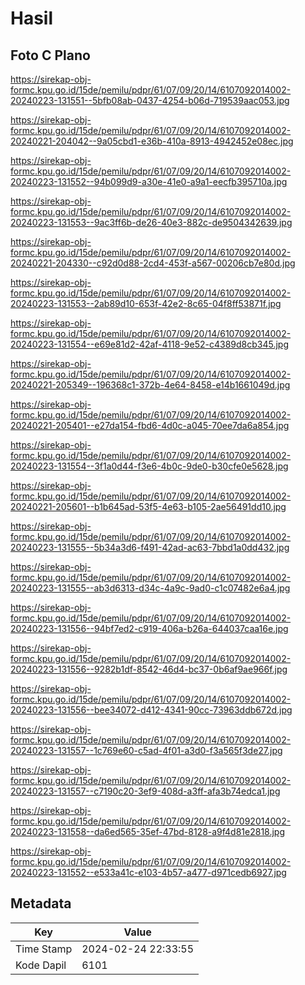 # Hasil

## Foto C Plano

https://sirekap-obj-formc.kpu.go.id/15de/pemilu/pdpr/61/07/09/20/14/6107092014002-20240223-131551--5bfb08ab-0437-4254-b06d-719539aac053.jpg

https://sirekap-obj-formc.kpu.go.id/15de/pemilu/pdpr/61/07/09/20/14/6107092014002-20240221-204042--9a05cbd1-e36b-410a-8913-4942452e08ec.jpg

https://sirekap-obj-formc.kpu.go.id/15de/pemilu/pdpr/61/07/09/20/14/6107092014002-20240223-131552--94b099d9-a30e-41e0-a9a1-eecfb395710a.jpg

https://sirekap-obj-formc.kpu.go.id/15de/pemilu/pdpr/61/07/09/20/14/6107092014002-20240223-131553--9ac3ff6b-de26-40e3-882c-de9504342639.jpg

https://sirekap-obj-formc.kpu.go.id/15de/pemilu/pdpr/61/07/09/20/14/6107092014002-20240221-204330--c92d0d88-2cd4-453f-a567-00206cb7e80d.jpg

https://sirekap-obj-formc.kpu.go.id/15de/pemilu/pdpr/61/07/09/20/14/6107092014002-20240223-131553--2ab89d10-653f-42e2-8c65-04f8ff53871f.jpg

https://sirekap-obj-formc.kpu.go.id/15de/pemilu/pdpr/61/07/09/20/14/6107092014002-20240223-131554--e69e81d2-42af-4118-9e52-c4389d8cb345.jpg

https://sirekap-obj-formc.kpu.go.id/15de/pemilu/pdpr/61/07/09/20/14/6107092014002-20240221-205349--196368c1-372b-4e64-8458-e14b1661049d.jpg

https://sirekap-obj-formc.kpu.go.id/15de/pemilu/pdpr/61/07/09/20/14/6107092014002-20240221-205401--e27da154-fbd6-4d0c-a045-70ee7da6a854.jpg

https://sirekap-obj-formc.kpu.go.id/15de/pemilu/pdpr/61/07/09/20/14/6107092014002-20240223-131554--3f1a0d44-f3e6-4b0c-9de0-b30cfe0e5628.jpg

https://sirekap-obj-formc.kpu.go.id/15de/pemilu/pdpr/61/07/09/20/14/6107092014002-20240221-205601--b1b645ad-53f5-4e63-b105-2ae56491dd10.jpg

https://sirekap-obj-formc.kpu.go.id/15de/pemilu/pdpr/61/07/09/20/14/6107092014002-20240223-131555--5b34a3d6-f491-42ad-ac63-7bbd1a0dd432.jpg

https://sirekap-obj-formc.kpu.go.id/15de/pemilu/pdpr/61/07/09/20/14/6107092014002-20240223-131555--ab3d6313-d34c-4a9c-9ad0-c1c07482e6a4.jpg

https://sirekap-obj-formc.kpu.go.id/15de/pemilu/pdpr/61/07/09/20/14/6107092014002-20240223-131556--94bf7ed2-c919-406a-b26a-644037caa16e.jpg

https://sirekap-obj-formc.kpu.go.id/15de/pemilu/pdpr/61/07/09/20/14/6107092014002-20240223-131556--9282b1df-8542-46d4-bc37-0b6af9ae966f.jpg

https://sirekap-obj-formc.kpu.go.id/15de/pemilu/pdpr/61/07/09/20/14/6107092014002-20240223-131556--bee34072-d412-4341-90cc-73963ddb672d.jpg

https://sirekap-obj-formc.kpu.go.id/15de/pemilu/pdpr/61/07/09/20/14/6107092014002-20240223-131557--1c769e60-c5ad-4f01-a3d0-f3a565f3de27.jpg

https://sirekap-obj-formc.kpu.go.id/15de/pemilu/pdpr/61/07/09/20/14/6107092014002-20240223-131557--c7190c20-3ef9-408d-a3ff-afa3b74edca1.jpg

https://sirekap-obj-formc.kpu.go.id/15de/pemilu/pdpr/61/07/09/20/14/6107092014002-20240223-131558--da6ed565-35ef-47bd-8128-a9f4d81e2818.jpg

https://sirekap-obj-formc.kpu.go.id/15de/pemilu/pdpr/61/07/09/20/14/6107092014002-20240223-131552--e533a41c-e103-4b57-a477-d971cedb6927.jpg


## Metadata

| Key        | Value               |
| ---------- | ------------------- |
| Time Stamp | 2024-02-24 22:33:55 |
| Kode Dapil | 6101                |




